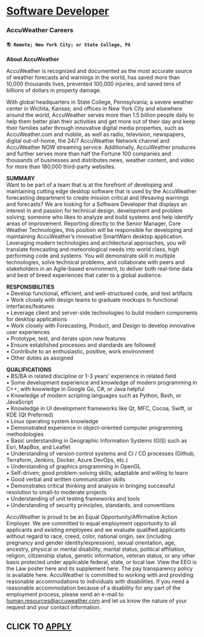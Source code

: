 # [Software Developer](https://www.remotewlb.com/apply/software-developer-108845)  
### AccuWeather Careers  
#### `🌎 Remote; New York City; or State College, PA`  

**About AccuWeather**

  
AccuWeather is recognized and documented as the most accurate source of weather forecasts and warnings in the world, has saved more than 10,000 thousands lives, prevented 100,000 injuries, and saved tens of billions of dollars in property damage.

With global headquarters in State College, Pennsylvania; a severe weather center in Wichita, Kansas; and offices in New York City and elsewhere around the world, AccuWeather serves more than 1.5 billion people daily to help them better plan their activities and get more out of their day and keep their families safer through innovative digital media properties, such as AccuWeather.com and mobile, as well as radio, television, newspapers, digital out-of-home, the 24/7 AccuWeather Network channel and AccuWeather NOW streaming service. Additionally, AccuWeather produces and further serves more than half the Fortune 100 companies and thousands of businesses and distributes news, weather content, and video for more than 180,000 third-party websites.

**SUMMARY**  
Want to be part of a team that is at the forefront of developing and maintaining cutting edge desktop software that is used by the AccuWeather forecasting department to create mission critical and lifesaving warnings and forecasts? We are looking for a Software Developer that displays an interest in and passion for technical design, development and problem solving; someone who likes to analyze and build systems and help identify areas of improvement. Reporting directly to the Senior Manager, Core Weather Technologies, this position will be responsible for developing and maintaining AccuWeather’s innovative SmartWarn desktop application. Leveraging modern technologies and architectural approaches, you will translate forecasting and meteorological needs into world class, high performing code and systems. You will demonstrate skill in multiple technologies, solve technical problems, and collaborate with peers and stakeholders in an Agile-based environment, to deliver both real-time data
and best of breed experiences that cater to a global audience.

**RESPONSIBILITIES**  
• Develop functional, efficient, and well-structured code, and test artifacts  
• Work closely with design teams to graduate mockups to functional interfaces/features  
• Leverage client and server-side technologies to build modern components for desktop applications  
• Work closely with Forecasting, Product, and Design to develop innovative user experiences  
• Prototype, test, and iterate upon new features  
• Ensure established processes and standards are followed  
• Contribute to an enthusiastic, positive, work environment  
• Other duties as assigned

**QUALIFICATIONS**  
• BS/BA in related discipline or 1-3 years’ experience in related field  
• Some development experience and knowledge of modern programming in C++, with knowledge in Google Go, C#, or Java helpful  
• Knowledge of modern scripting languages such as Python, Bash, or JavaScript  
• Knowledge in UI development frameworks like Qt, MFC, Cocoa, Swift, or KDE (Qt Preferred)  
• Linux operating system knowledge  
• Demonstrated experience in object-oriented computer programming methodologies  
• Basic understanding in Geographic Information Systems (GIS) such as Esri, MapBox, and Leaflet  
• Understanding of version control systems and CI / CD processes (Github, Terraform, Jenkins, Docker, Azure DevOps, etc.)  
• Understanding of graphics programming in OpenGL  
• Self-driven; good problem-solving skills; adaptable and willing to learn  
• Good verbal and written communication skills  
• Demonstrates critical thinking and analysis in bringing successful resolution to small-to moderate projects  
• Understanding of unit testing frameworks and tools  
• Understanding of security principles, standards, and conventions

AccuWeather is proud to be an Equal Opportunity/Affirmative Action Employer. We are committed to equal employment opportunity to all applicants and existing employees and we evaluate qualified applicants without regard to race, creed, color, national origin, sex (including pregnancy and gender identity/expression), sexual orientation, age, ancestry, physical or mental disability, marital status, political affiliation, religion, citizenship status, genetic information, veteran status, or any other basis protected under applicable federal, state, or local law. View the EEO is the Law poster here and its supplement here. The pay transparency policy is available here. AccuWeather is committed to working with and providing reasonable accommodations to individuals with disabilities. If you need a reasonable accommodation because of a disability for any part of the employment process, please send an e-mail to human.resources@accuweather.com and let us know the nature of your request and your
contact information.

  
## CLICK TO [APPLY](https://www.remotewlb.com/apply/software-developer-108845)

